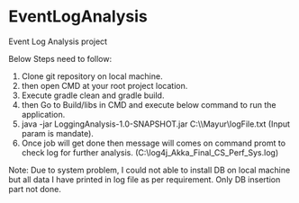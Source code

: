 # EventLogAnalysis
Event Log Analysis project

Below Steps need to follow:
1) Clone git repository on local machine.
2) then open CMD at your root project location.
3) Execute gradle clean and gradle build.
4) then Go to Build/libs in CMD and execute below command to run the application.
5) java -jar LoggingAnalysis-1.0-SNAPSHOT.jar C:\\\Mayur\logFile.txt (Input param is mandate).
6) Once job will get done then message will comes on command promt to check log for further analysis. (C:\\log4j_Akka_Final_CS_Perf_Sys.log)

Note: Due to system problem, I could not able to install DB on local machine but all data I have printed in log file as per requirement. Only DB insertion part not done.

